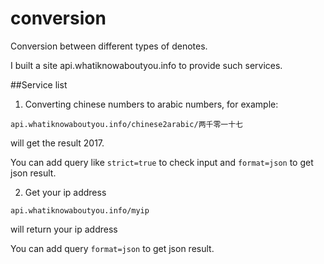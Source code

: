 # conversion
Conversion between different types of denotes.

I built a site api.whatiknowaboutyou.info to provide such services.

##Service list

1. Converting chinese numbers to arabic numbers, for example:

`api.whatiknowaboutyou.info/chinese2arabic/两千零一十七`

will get the result 2017.

You can add query like `strict=true` to check input and `format=json` to get json result.

2. Get your ip address

`api.whatiknowaboutyou.info/myip`

will return your ip address

You can add query `format=json` to get json result.

